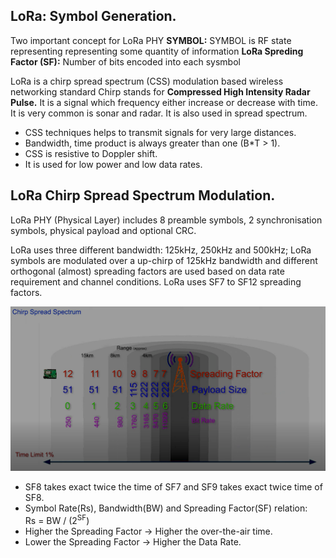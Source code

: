 ## LoRa: Symbol Generation. 

Two important concept for LoRa PHY
**SYMBOL:** SYMBOL is RF state representing representing some quantity of information
**LoRa Spreding Factor (SF):** Number of bits encoded into each sysmbol

LoRa is a chirp spread spectrum (CSS) modulation based wireless networking standard
Chirp stands for **Compressed High Intensity Radar Pulse.** It is a signal which frequency either increase or decrease with time. It is very common is sonar and radar. It is also used in spread spectrum.  

+ CSS techniques helps to transmit signals for very large distances.   
+ Bandwidth, time product is always greater than one (B*T > 1).  
+ CSS is resistive to Doppler shift. 
+ It is used for low power and low data rates.

## LoRa Chirp Spread Spectrum Modulation. 

LoRa PHY (Physical Layer) includes 8 preamble symbols, 2 synchronisation symbols, physical payload and optional CRC.

LoRa uses three different bandwidth: 125kHz, 250kHz and 500kHz; LoRa symbols are modulated over a up-chirp of 125kHz bandwidth and different orthogonal (almost) spreading factors are used based on data rate requirement and channel conditions. LoRa uses SF7 to SF12 spreading factors.

![Tux, the Linux mascot](/img/chirp-spread-spectr.png)

 + SF8 takes exact twice the time of SF7 and SF9 takes exact twice time of SF8.  
 + Symbol Rate(Rs), Bandwidth(BW) and Spreading Factor(SF) relation:  
    Rs = BW / (2<sup>SF</sup>)  
 + Higher the Spreading Factor -> Higher the over-the-air time.
 + Lower the Spreading Factor ->  Higher the Data Rate. 
